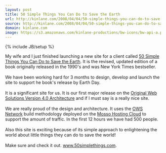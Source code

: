 ```yaml
---
layout: post
title: 50 Simple Things You Can Do to Save the Earth
url: http://kinlane.com/2008/04/04/50-simple-things-you-can-do-to-save-the-earth/
source: http://kinlane.com/2008/04/04/50-simple-things-you-can-do-to-save-the-earth/
domain: kinlane.com
image: https://s3.amazonaws.com/kinlane-productions/bw-icons/bw-api-a.png
---
```

{% include JB/setup %}<p>
     My wife and I just finished launching a new site for a client called <a href="http://www.50simplethings.com/">50 Simple Things You Can Do to Save the Earth</a>. It is the revised, updated edition of a book originally released in the 1990's and was New York Times bestseller.
     <br />
     <br />
     We have been working hard for 3 months to design, develop and launch the site to support he book's release by Earth Day.
     <br />
     <br />
     It is a significant site for us. It is our first major release on the <a href="http://www.originalwebsolutions.com">Original Web Solutions Version 4.0 Architecture</a> and if I must say is a really nice site.
     <br />
     <br />
     We are really proud of the design and architecture. It uses the <a href="http://www.originalwebsolutions.com">OWS Network</a> build methodology deployed on the <a href="http://www.mosso.com/">Mosso Hosting Cloud</a> to support the amount of traffic. In the first 12 hours we have had 500 people.
     <br />
     <br />
     Also this site is exciting because of its simple approach to enlightening the world about little things they can do to save the world!
     <br />
     <br />
     Make sure and check it out. <a href="http://www.50simplethings.com">www.50simplethings.com</a>.
</p>